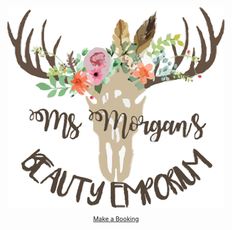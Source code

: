 

<div style="text-align:center;"> 
  <img src="logo.png">

  <a href="https://msmorgansbeautyemporium.as.me">Make a Booking</a>
</div>
